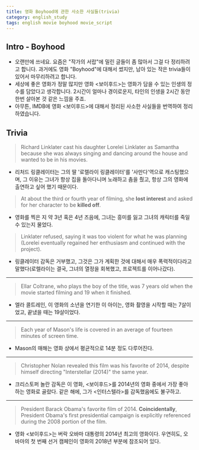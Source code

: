 ```yaml
---
title: 영화 Boyhood에 관한 사소한 사실들(trivia)
category: english_study
tags: english movie boyhood movie_script
---
```


## Intro - Boyhood

- 오랜만에 쓰네요. 요즘은 "작가의 서랍"에 밀린 글들이 좀 많아서 그걸 다 정리하려고 합니다. 과거에도 영화 "Boyhood"에 대해서 썼지만, 남아 있는 작은 trivia들이 있어서 마무리하려고 합니다.
- 세상에 좋은 영화가 정말 많지만 영화 <보이후드>는 영화가 담을 수 있는 인생의 정수를 담았다고 생각합니다. 2시간이 얼마나 경이로운지, 타인의 인생을 2시간 동안 한번 살아본 것 같은 느낌을 주죠.
- 아무튼, IMDB에 영화 <보이후드>에 대해서 정리된 사소한 사실들을 번역하여 정리하였습니다.

## Trivia

> Richard Linklater cast his daughter Lorelei Linklater as Samantha because she was always singing and dancing around the house and wanted to be in his movies. 

- 리처드 링클레이터는 그의 딸 '로렐라이 링클레이터'를 '사만다'역으로 캐스팅했으며, 그 이유는 그녀가 항상 집을 돌아다니며 노래하고 춤을 췄고, 항상 그의 영화에 출연하고 싶어 했기 때문이다.

> At about the third or fourth year of filming, she **lost interest** and asked for her character to be **killed off**. 

- 영화를 찍은 지 약 3년 혹은 4년 즈음에, 그녀는 흥미를 잃고 그녀의 캐릭터를 죽일 수 있는지 물었다.

> Linklater refused, saying it was too violent for what he was planning (Lorelei eventually regained her enthusiasm and continued with the project).

- 링클레이터 감독은 거부했고, 그것은 그가 계획한 것에 대해서 매우 폭력적이다라고 말했다(로렐라이는 결국, 그녀의 열정을 회복했고, 프로젝트를 이어나갔다). 

--- 

> Ellar Coltrane, who plays the boy of the title, was 7 years old when the movie started filming and 19 when it finished.

- 엘라 콜트레인, 이 영화의 소년을 연기한 이 아이는, 영화 촬영을 시작할 때는 7살이었고, 끝냈을 때는 19살이었다.

---

> Each year of Mason's life is covered in an average of fourteen minutes of screen time.

- Mason의 매해는 영화 상에서 평균적으로 14분 정도 다루어진다.

--- 

> Christopher Nolan revealed this film was his favorite of 2014, despite himself directing "Interstellar (2014)" the same year.

- 크리스토퍼 놀란 감독은 이 영화, <보이후드>를 2014년의 영화 중에서 가장 좋아하는 영화로 골랐다. 같은 해에, 그가 <인터스텔라>를 감독했음에도 불구하고.

---

> President Barack Obama's favorite film of 2014. **Coincidentally**, President Obama's first presidential campaign is explicitly referenced during the 2008 portion of the film.

- 영화 <보이후드>는 버락 오바마 대통령의 2014년 최고의 영화이다. 우연히도, 오바마의 첫 번째 선거 캠페인이 영화의 2018년 부분에 참조되어 있다.
